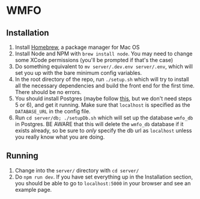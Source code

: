 # WMFO

## Installation
1. Install [Homebrew](http://brew.sh/), a package manager for Mac OS
1. Install Node and NPM with `brew install node`. You may need to change some XCode permissions (you'll be prompted if that's the case)
1. Do something equivalent to `mv server/.dev.env server/.env`, which will set you up with the bare minimum config variables.
1. In the root directory of the repo, run `./setup.sh` which will try to install all the necessary dependencies and build the front end for the first time. There should be no errors.
1. You should install Postgres (maybe follow [this](https://www.moncefbelyamani.com/how-to-install-postgresql-on-a-mac-with-homebrew-and-lunchy/), but we don't need steps 5 or 6), and get it running.  Make sure that `localhost` is specified as the `DATABASE_URL` in the config file.
1. Run `cd server/db; ./setupDb.sh` which will set up the database `wmfo_db` in Postgres.  BE AWARE that this will delete the `wmfo_db` database if it exists already, so be sure to *only* specify the db url as `localhost` unless you really know what you are doing.

## Running
1. Change into the `server/` directory with `cd server/`
1. Do `npm run dev`. If you have set everything up in the Installation section, you should be able to go to `localhost:5000` in your browser and see an example page.
